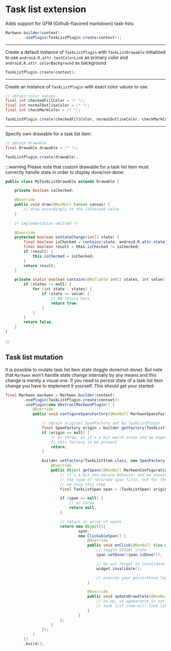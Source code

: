 # Task list extension

<LegacyWarning />

<MavenBadge :artifact="'ext-tasklist'" />

Adds support for GFM (Github-flavored markdown) task-lists:

```java
Markwon.builder(context)
        .usePlugin(TaskListPlugin.create(context));
```

---

Create a default instance of `TaskListPlugin` with `TaskListDrawable` initialized to use
`android.R.attr.textColorLink` as primary color and `android.R.attr.colorBackground` as background
```java
TaskListPlugin.create(context);
```

---

Create an instance of `TaskListPlugin` with exact color values to use:
```java
// obtain color values
final int checkedFillColor = /* */;
final int normalOutlineColor = /* */;
final int checkMarkColor = /* */;

TaskListPlugin.create(checkedFillColor, normalOutlineColor, checkMarkColor);
```

---

Specify own drawable for a task list item:

```java
// obtain drawable
final Drawable drawable = /* */;

TaskListPlugin.create(drawable);
```

:::warning
Please note that custom drawable for a task list item must correctly handle state
in order to display done/not-done:

```java
public class MyTaskListDrawable extends Drawable {

    private boolean isChecked;

    @Override
    public void draw(@NonNull Canvas canvas) {
        // draw accordingly to the isChecked value
    }
    
    /* implementation omitted */

    @Override
    protected boolean onStateChange(int[] state) {
        final boolean isChecked = contains(state, android.R.attr.state_checked);
        final boolean result = this.isChecked != isChecked;
        if (result) {
            this.isChecked = isChecked;
        }
        return result;
    }

    private static boolean contains(@Nullable int[] states, int value) {
        if (states != null) {
            for (int state : states) {
                if (state == value) {
                    // NB return here
                    return true;
                }
            }
        }
        return false;
    }
}
```
:::

## Task list mutation

It is possible to mutate task list item state (toggle done/not-done). But note
that `Markwon` won't handle state change internally by any means and this change
is merely a visual one. If you need to persist state of a task list
item change you have to implement it yourself. This should get your started:

```java
final Markwon markwon = Markwon.builder(context)
        .usePlugin(TaskListPlugin.create(context))
        .usePlugin(new AbstractMarkwonPlugin() {
            @Override
            public void configureSpansFactory(@NonNull MarkwonSpansFactory.Builder builder) {

                // obtain original SpanFactory set by TaskListPlugin
                final SpanFactory origin = builder.getFactory(TaskListItem.class);
                if (origin == null) {
                    // or throw, as it's a bit weird state and we expect
                    // this factory to be present
                    return;
                }

                builder.setFactory(TaskListItem.class, new SpanFactory() {
                    @Override
                    public Object getSpans(@NonNull MarkwonConfiguration configuration, @NonNull RenderProps props) {
                        // it's a bit non-secure behavior and we should validate
                        // the type of returned span first, but for the sake of brevity
                        // we skip this step
                        final TaskListSpan span = (TaskListSpan) origin.getSpans(configuration, props);

                        if (span == null) {
                            // or throw
                            return null;
                        }

                        // return an array of spans
                        return new Object[]{
                                span,
                                new ClickableSpan() {
                                    @Override
                                    public void onClick(@NonNull View widget) {
                                        // toggle VISUAL state
                                        span.setDone(!span.isDone());

                                        // do not forget to invalidate widget
                                        widget.invalidate();

                                        // execute your persistence logic
                                    }

                                    @Override
                                    public void updateDrawState(@NonNull TextPaint ds) {
                                        // no-op, so appearance is not changed (otherwise
                                        // task list item will look like a link)
                                    }
                                }
                        };
                    }
                });
            }
        })
        .build();
```